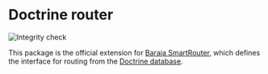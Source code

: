 Doctrine router
===============

![Integrity check](https://github.com/baraja-core/doctrine-router/workflows/Integrity%20check/badge.svg)

This package is the official extension for [Baraja SmartRouter](https://github.com/baraja-core/smart-router), which defines the interface for routing from the [Doctrine database](https://github.com/baraja-core/doctrine).
